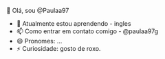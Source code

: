 👋 Olá, sou @Paulaa97
-  🌱 Atualmente estou aprendendo - ingles
-  📫 Como entrar em contato comigo - @paulaa97g
- 😄 Pronomes: ...
- ⚡ Curiosidade: gosto de roxo.
<!---
Paulaa97/Paulaa97 is a ✨ special ✨ repository because its `README.md` (this file) appears on your GitHub profile.
You can click the Preview link to take a look at your changes.
--->
